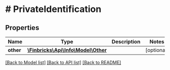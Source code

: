 # # PrivateIdentification

## Properties

Name | Type | Description | Notes
------------ | ------------- | ------------- | -------------
**other** | [**\Finbricks\Api\Info\Model\Other**](Other.md) |  | [optional]

[[Back to Model list]](../../README.md#models) [[Back to API list]](../../README.md#endpoints) [[Back to README]](../../README.md)
